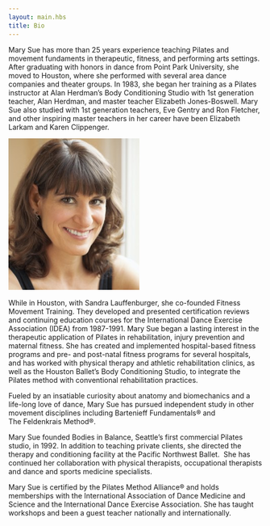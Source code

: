 ```yaml
---
layout: main.hbs
title: Bio
---
```


Mary Sue has more than 25 years experience teaching Pilates and movement fundaments in therapeutic, fitness, and performing arts settings. After graduating with honors in dance from Point Park University, she moved to Houston, where she performed with several area dance companies and theater groups. In 1983, she began her training as a Pilates instructor at Alan Herdman’s Body Conditioning Studio with 1st generation teacher, Alan Herdman, and master teacher Elizabeth Jones-Boswell. Mary Sue also studied with 1st generation teachers, Eve Gentry and Ron Fletcher, and other inspiring master teachers in her career have been Elizabeth Larkam and Karen Clippenger.

![Mary Sue Corrado](/images/head_Corrado_1_036_1-260x300.jpg)

While in Houston, with Sandra Lauffenburger, she co-founded Fitness Movement Training. They developed and presented certification reviews and continuing education courses for the International Dance Exercise Association (IDEA) from 1987-1991\. Mary Sue began a lasting interest in the therapeutic application of Pilates in rehabilitation, injury prevention and maternal fitness. She has created and implemented hospital-based fitness programs and pre- and post-natal fitness programs for several hospitals, and has worked with physical therapy and athletic rehabilitation clinics, as well as the Houston Ballet’s Body Conditioning Studio, to integrate the Pilates method with conventional rehabilitation practices.

Fueled by an insatiable curiosity about anatomy and biomechanics and a life-long love of dance, Mary Sue has pursued independent study in other movement disciplines including Bartenieff Fundamentals® and The Feldenkrais Method®.

Mary Sue founded Bodies in Balance, Seattle’s first commercial Pilates studio, in 1992\. In addition to teaching private clients, she directed the therapy and conditioning facility at the Pacific Northwest Ballet.  She has continued her collaboration with physical therapists, occupational therapists and dance and sports medicine specialists.

Mary Sue is certified by the Pilates Method Alliance® and holds memberships with the International Association of Dance Medicine and Science and the International Dance Exercise Association. She has taught workshops and been a guest teacher nationally and internationally.

